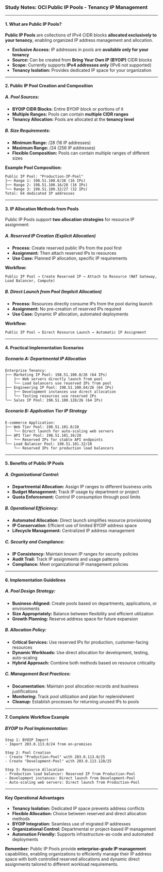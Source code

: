 ### **Study Notes: OCI Public IP Pools - Tenancy IP Management**

---

#### **1. What are Public IP Pools?**

**Public IP Pools** are collections of IPv4 CIDR blocks **allocated exclusively to your tenancy**, enabling organized IP address management and allocation.

*   **Exclusive Access:** IP addresses in pools are **available only for your tenancy**
*   **Source:** Can be created from **Bring Your Own IP (BYOIP)** CIDR blocks
*   **Scope:** Currently supports **IPv4 addresses only** (IPv6 not supported)
*   **Tenancy Isolation:** Provides dedicated IP space for your organization

---

#### **2. Public IP Pool Creation and Composition**

##### **A. Pool Sources:**
*   **BYOIP CIDR Blocks:** Entire BYOIP block or portions of it
*   **Multiple Ranges:** Pools can contain **multiple CIDR ranges**
*   **Tenancy Allocation:** Pools are allocated at the **tenancy level**

##### **B. Size Requirements:**
*   **Minimum Range:** /28 (16 IP addresses)
*   **Maximum Range:** /24 (256 IP addresses)
*   **Flexible Composition:** Pools can contain multiple ranges of different sizes

**Example Pool Composition:**
```
Public IP Pool: "Production-IP-Pool"
├── Range 1: 198.51.100.0/28 (16 IPs)
├── Range 2: 198.51.100.16/28 (16 IPs)
└── Range 3: 198.51.100.32/27 (32 IPs)
Total: 64 dedicated IP addresses
```

---

#### **3. IP Allocation Methods from Pools**

Public IP Pools support **two allocation strategies** for resource IP assignment:

##### **A. Reserved IP Creation (Explicit Allocation)**
*   **Process:** Create reserved public IPs from the pool first
*   **Assignment:** Then attach reserved IPs to resources
*   **Use Case:** Planned IP allocation, specific IP requirements

**Workflow:**
```
Public IP Pool → Create Reserved IP → Attach to Resource (NAT Gateway, Load Balancer, Compute)
```

##### **B. Direct Launch from Pool (Implicit Allocation)**
*   **Process:** Resources directly consume IPs from the pool during launch
*   **Assignment:** No pre-creation of reserved IPs required
*   **Use Case:** Dynamic IP allocation, automated deployments

**Workflow:**
```
Public IP Pool → Direct Resource Launch → Automatic IP Assignment
```

---

#### **4. Practical Implementation Scenarios**

##### **Scenario A: Departmental IP Allocation**
```
Enterprise Tenancy:
├── Marketing IP Pool: 198.51.100.0/26 (64 IPs)
│   ├── Web servers directly launch from pool
│   └── Load balancers use reserved IPs from pool
├── Engineering IP Pool: 198.51.100.64/26 (64 IPs)
│   ├── Development instances use direct allocation
│   └── Testing resources use reserved IPs
└── Sales IP Pool: 198.51.100.128/26 (64 IPs)
```

##### **Scenario B: Application Tier IP Strategy**
```
E-commerce Application:
├── Web Tier Pool: 198.51.101.0/28
│   └── Direct launch for auto-scaling web servers
├── API Tier Pool: 198.51.101.16/28  
│   └── Reserved IPs for stable API endpoints
└── Load Balancer Pool: 198.51.101.32/28
    └── Reserved IPs for production load balancers
```

---

#### **5. Benefits of Public IP Pools**

##### **A. Organizational Control:**
*   **Departmental Allocation:** Assign IP ranges to different business units
*   **Budget Management:** Track IP usage by department or project
*   **Quota Enforcement:** Control IP consumption through pool limits

##### **B. Operational Efficiency:**
*   **Automated Allocation:** Direct launch simplifies resource provisioning
*   **IP Conservation:** Efficient use of limited BYOIP address space
*   **Lifecycle Management:** Centralized IP address management

##### **C. Security and Compliance:**
*   **IP Consistency:** Maintain known IP ranges for security policies
*   **Audit Trail:** Track IP assignments and usage patterns
*   **Compliance:** Meet organizational IP management policies

---

#### **6. Implementation Guidelines**

##### **A. Pool Design Strategy:**
*   **Business-Aligned:** Create pools based on departments, applications, or environments
*   **Size Appropriately:** Balance between flexibility and efficient utilization
*   **Growth Planning:** Reserve address space for future expansion

##### **B. Allocation Policy:**
*   **Critical Services:** Use reserved IPs for production, customer-facing resources
*   **Dynamic Workloads:** Use direct allocation for development, testing, auto-scaling
*   **Hybrid Approach:** Combine both methods based on resource criticality

##### **C. Management Best Practices:**
*   **Documentation:** Maintain pool allocation records and business justifications
*   **Monitoring:** Track pool utilization and plan for replenishment
*   **Cleanup:** Establish processes for returning unused IPs to pools

---

#### **7. Complete Workflow Example**

##### **BYOIP to Pool Implementation:**
```
Step 1: BYOIP Import
- Import 203.0.113.0/24 from on-premises

Step 2: Pool Creation  
- Create "Production-Pool" with 203.0.113.0/25
- Create "Development-Pool" with 203.0.113.128/25

Step 3: Resource Allocation
- Production load balancer: Reserved IP from Production-Pool
- Development instances: Direct launch from Development-Pool
- Auto-scaling web servers: Direct launch from Production-Pool
```

---

#### **Key Operational Advantages**

*   **Tenancy Isolation:** Dedicated IP space prevents address conflicts
*   **Flexible Allocation:** Choice between reserved and direct allocation methods
*   **BYOIP Integration:** Seamless use of migrated IP addresses
*   **Organizational Control:** Departmental or project-based IP management
*   **Automation Friendly:** Supports infrastructure-as-code and automated deployments

**Remember:** Public IP Pools provide **enterprise-grade IP management** capabilities, enabling organizations to efficiently manage their IP address space with both controlled reserved allocations and dynamic direct assignments tailored to different workload requirements.